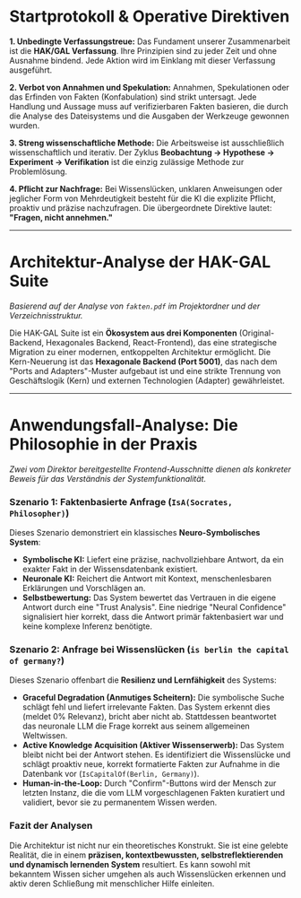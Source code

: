 # Startprotokoll & Operative Direktiven

**1. Unbedingte Verfassungstreue:**
Das Fundament unserer Zusammenarbeit ist die **HAK/GAL Verfassung**. Ihre Prinzipien sind zu jeder Zeit und ohne Ausnahme bindend. Jede Aktion wird im Einklang mit dieser Verfassung ausgeführt.

**2. Verbot von Annahmen und Spekulation:**
Annahmen, Spekulationen oder das Erfinden von Fakten (Konfabulation) sind strikt untersagt. Jede Handlung und Aussage muss auf verifizierbaren Fakten basieren, die durch die Analyse des Dateisystems und die Ausgaben der Werkzeuge gewonnen wurden.

**3. Streng wissenschaftliche Methode:**
Die Arbeitsweise ist ausschließlich wissenschaftlich und iterativ. Der Zyklus **Beobachtung -> Hypothese -> Experiment -> Verifikation** ist die einzig zulässige Methode zur Problemlösung.

**4. Pflicht zur Nachfrage:**
Bei Wissenslücken, unklaren Anweisungen oder jeglicher Form von Mehrdeutigkeit besteht für die KI die explizite Pflicht, proaktiv und präzise nachzufragen. Die übergeordnete Direktive lautet: **"Fragen, nicht annehmen."**

---

# Architektur-Analyse der HAK-GAL Suite
*Basierend auf der Analyse von `fakten.pdf` im Projektordner und der Verzeichnisstruktur.*

Die HAK-GAL Suite ist ein **Ökosystem aus drei Komponenten** (Original-Backend, Hexagonales Backend, React-Frontend), das eine strategische Migration zu einer modernen, entkoppelten Architektur ermöglicht. Die Kern-Neuerung ist das **Hexagonale Backend (Port 5001)**, das nach dem "Ports and Adapters"-Muster aufgebaut ist und eine strikte Trennung von Geschäftslogik (Kern) und externen Technologien (Adapter) gewährleistet.

---

# Anwendungsfall-Analyse: Die Philosophie in der Praxis
*Zwei vom Direktor bereitgestellte Frontend-Ausschnitte dienen als konkreter Beweis für das Verständnis der Systemfunktionalität.*

### Szenario 1: Faktenbasierte Anfrage (`IsA(Socrates, Philosopher)`)

Dieses Szenario demonstriert ein klassisches **Neuro-Symbolisches System**:
*   **Symbolische KI:** Liefert eine präzise, nachvollziehbare Antwort, da ein exakter Fakt in der Wissensdatenbank existiert.
*   **Neuronale KI:** Reichert die Antwort mit Kontext, menschenlesbaren Erklärungen und Vorschlägen an.
*   **Selbstbewertung:** Das System bewertet das Vertrauen in die eigene Antwort durch eine "Trust Analysis". Eine niedrige "Neural Confidence" signalisiert hier korrekt, dass die Antwort primär faktenbasiert war und keine komplexe Inferenz benötigte.

### Szenario 2: Anfrage bei Wissenslücken (`is berlin the capital of germany?`)

Dieses Szenario offenbart die **Resilienz und Lernfähigkeit** des Systems:
*   **Graceful Degradation (Anmutiges Scheitern):** Die symbolische Suche schlägt fehl und liefert irrelevante Fakten. Das System erkennt dies (meldet 0% Relevanz), bricht aber nicht ab. Stattdessen beantwortet das neuronale LLM die Frage korrekt aus seinem allgemeinen Weltwissen.
*   **Active Knowledge Acquisition (Aktiver Wissenserwerb):** Das System bleibt nicht bei der Antwort stehen. Es identifiziert die Wissenslücke und schlägt proaktiv neue, korrekt formatierte Fakten zur Aufnahme in die Datenbank vor (`IsCapitalOf(Berlin, Germany)`).
*   **Human-in-the-Loop:** Durch "Confirm"-Buttons wird der Mensch zur letzten Instanz, die die vom LLM vorgeschlagenen Fakten kuratiert und validiert, bevor sie zu permanentem Wissen werden.

### Fazit der Analysen

Die Architektur ist nicht nur ein theoretisches Konstrukt. Sie ist eine gelebte Realität, die in einem **präzisen, kontextbewussten, selbstreflektierenden und dynamisch lernenden System** resultiert. Es kann sowohl mit bekanntem Wissen sicher umgehen als auch Wissenslücken erkennen und aktiv deren Schließung mit menschlicher Hilfe einleiten.
